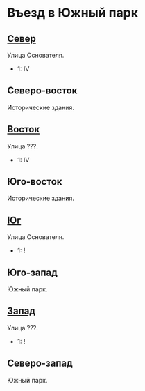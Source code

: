 # Въезд в Южный парк

## [Север](./520120.md)

Улица Основателя.

* 1:    IV

## Северо-восток

Исторические здания.

## [Восток](./540130.md)

Улица ???.

* 1:    IV

## Юго-восток

Исторические здания.

## [Юг](./520135.md)

Улица Основателя.

* 1:    !

## Юго-запад

Южный парк.

## [Запад](./510130.md)

Улица ???.

* 1:    !

## Северо-запад

Южный парк.
